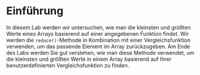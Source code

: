 # Einführung

In diesem Lab werden wir untersuchen, wie man die kleinsten und größten Werte eines Arrays basierend auf einer angegebenen Funktion findet. Wir werden die `reduce()`-Methode in Kombination mit einer Vergleichsfunktion verwenden, um das passende Element im Array zurückzugeben. Am Ende des Labs werden Sie gut verstehen, wie man diese Methode verwendet, um die kleinsten und größten Werte in einem Array basierend auf Ihrer benutzerdefinierten Vergleichsfunktion zu finden.
